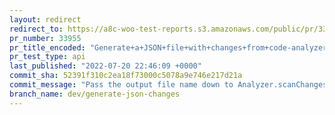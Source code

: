 ```yaml
---
layout: redirect
redirect_to: https://a8c-woo-test-reports.s3.amazonaws.com/public/pr/33955/api/index.html
pr_number: 33955
pr_title_encoded: "Generate+a+JSON+file+with+changes+from+code-analyzer"
pr_test_type: api
last_published: "2022-07-20 22:46:09 +0000"
commit_sha: 52391f310c2ea18f73000c5078a9e746e217d21a
commit_message: "Pass the output file name down to Analyzer.scanChanges"
branch_name: dev/generate-json-changes
---
```


